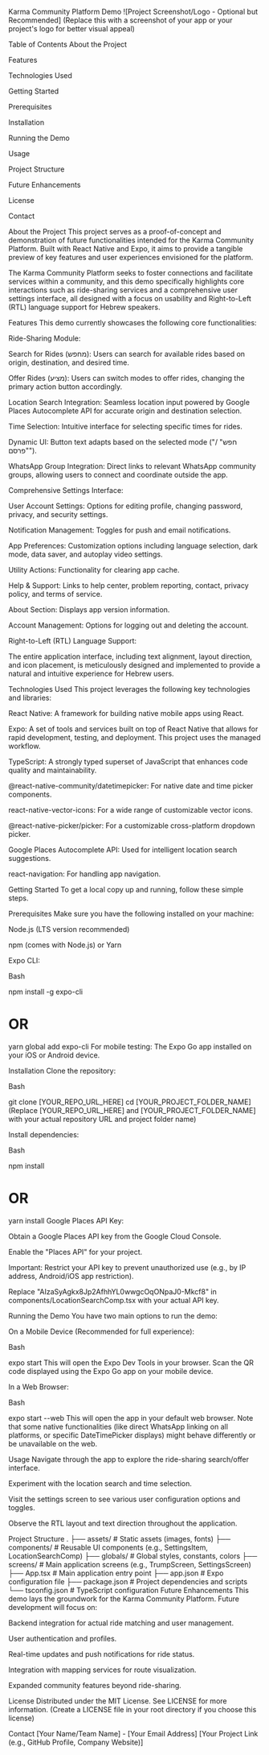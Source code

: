 Karma Community Platform Demo
![Project Screenshot/Logo - Optional but Recommended]
(Replace this with a screenshot of your app or your project's logo for better visual appeal)

Table of Contents
About the Project

Features

Technologies Used

Getting Started

Prerequisites

Installation

Running the Demo

Usage

Project Structure

Future Enhancements

License

Contact

About the Project
This project serves as a proof-of-concept and demonstration of future functionalities intended for the Karma Community Platform. Built with React Native and Expo, it aims to provide a tangible preview of key features and user experiences envisioned for the platform.

The Karma Community Platform seeks to foster connections and facilitate services within a community, and this demo specifically highlights core interactions such as ride-sharing services and a comprehensive user settings interface, all designed with a focus on usability and Right-to-Left (RTL) language support for Hebrew speakers.

Features
This demo currently showcases the following core functionalities:

Ride-Sharing Module:

Search for Rides (מחפש): Users can search for available rides based on origin, destination, and desired time.

Offer Rides (מציע): Users can switch modes to offer rides, changing the primary action button accordingly.

Location Search Integration: Seamless location input powered by Google Places Autocomplete API for accurate origin and destination selection.

Time Selection: Intuitive interface for selecting specific times for rides.

Dynamic UI: Button text adapts based on the selected mode ("חפש" / "פרסם").

WhatsApp Group Integration: Direct links to relevant WhatsApp community groups, allowing users to connect and coordinate outside the app.

Comprehensive Settings Interface:

User Account Settings: Options for editing profile, changing password, privacy, and security settings.

Notification Management: Toggles for push and email notifications.

App Preferences: Customization options including language selection, dark mode, data saver, and autoplay video settings.

Utility Actions: Functionality for clearing app cache.

Help & Support: Links to help center, problem reporting, contact, privacy policy, and terms of service.

About Section: Displays app version information.

Account Management: Options for logging out and deleting the account.

Right-to-Left (RTL) Language Support:

The entire application interface, including text alignment, layout direction, and icon placement, is meticulously designed and implemented to provide a natural and intuitive experience for Hebrew users.

Technologies Used
This project leverages the following key technologies and libraries:

React Native: A framework for building native mobile apps using React.

Expo: A set of tools and services built on top of React Native that allows for rapid development, testing, and deployment. This project uses the managed workflow.

TypeScript: A strongly typed superset of JavaScript that enhances code quality and maintainability.

@react-native-community/datetimepicker: For native date and time picker components.

react-native-vector-icons: For a wide range of customizable vector icons.

@react-native-picker/picker: For a customizable cross-platform dropdown picker.

Google Places Autocomplete API: Used for intelligent location search suggestions.

react-navigation: For handling app navigation.

Getting Started
To get a local copy up and running, follow these simple steps.

Prerequisites
Make sure you have the following installed on your machine:

Node.js (LTS version recommended)

npm (comes with Node.js) or Yarn

Expo CLI:

Bash

npm install -g expo-cli
# OR
yarn global add expo-cli
For mobile testing: The Expo Go app installed on your iOS or Android device.

Installation
Clone the repository:

Bash

git clone [YOUR_REPO_URL_HERE]
cd [YOUR_PROJECT_FOLDER_NAME]
(Replace [YOUR_REPO_URL_HERE] and [YOUR_PROJECT_FOLDER_NAME] with your actual repository URL and project folder name)

Install dependencies:

Bash

npm install
# OR
yarn install
Google Places API Key:

Obtain a Google Places API key from the Google Cloud Console.

Enable the "Places API" for your project.

Important: Restrict your API key to prevent unauthorized use (e.g., by IP address, Android/iOS app restriction).

Replace "AIzaSyAgkx8Jp2AfhhYL0wwgcOqONpaJ0-Mkcf8" in components/LocationSearchComp.tsx with your actual API key.

Running the Demo
You have two main options to run the demo:

On a Mobile Device (Recommended for full experience):

Bash

expo start
This will open the Expo Dev Tools in your browser. Scan the QR code displayed using the Expo Go app on your mobile device.

In a Web Browser:

Bash

expo start --web
This will open the app in your default web browser. Note that some native functionalities (like direct WhatsApp linking on all platforms, or specific DateTimePicker displays) might behave differently or be unavailable on the web.

Usage
Navigate through the app to explore the ride-sharing search/offer interface.

Experiment with the location search and time selection.

Visit the settings screen to see various user configuration options and toggles.

Observe the RTL layout and text direction throughout the application.

Project Structure
.
├── assets/                     # Static assets (images, fonts)
├── components/                 # Reusable UI components (e.g., SettingsItem, LocationSearchComp)
├── globals/                    # Global styles, constants, colors
├── screens/                    # Main application screens (e.g., TrumpScreen, SettingsScreen)
├── App.tsx                     # Main application entry point
├── app.json                    # Expo configuration file
├── package.json                # Project dependencies and scripts
└── tsconfig.json               # TypeScript configuration
Future Enhancements
This demo lays the groundwork for the Karma Community Platform. Future development will focus on:

Backend integration for actual ride matching and user management.

User authentication and profiles.

Real-time updates and push notifications for ride status.

Integration with mapping services for route visualization.

Expanded community features beyond ride-sharing.

License
Distributed under the MIT License. See LICENSE for more information.
(Create a LICENSE file in your root directory if you choose this license)

Contact
[Your Name/Team Name] - [Your Email Address]
[Your Project Link (e.g., GitHub Profile, Company Website)]


